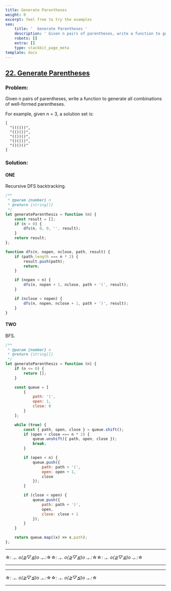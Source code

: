 ```yaml
---
title: Generate Parentheses
weight: 0
excerpt: feel free to try the examples
seo:
    title: '  Generate Parentheses '
    description: ' Given n pairs of parentheses, write a function to generate all combinations of well-formed parentheses. '
    robots: []
    extra: []
    type: stackbit_page_meta
template: docs
---
```



## [22. Generate Parentheses](https://leetcode.com/problems/generate-parentheses/description/)

### Problem:

Given n pairs of parentheses, write a function to generate all combinations of well-formed parentheses.

For example, given n = 3, a solution set is:

```
[
  "((()))",
  "(()())",
  "(())()",
  "()(())",
  "()()()"
]
```

### Solution:

#### ONE

Recursive DFS backtracking.

```js
/**
 * @param {number} n
 * @return {string[]}
 */
let generateParenthesis = function (n) {
    const result = [];
    if (n > 0) {
        dfs(n, 0, 0, '', result);
    }
    return result;
};

function dfs(n, nopen, nclose, path, result) {
    if (path.length === n * 2) {
        result.push(path);
        return;
    }

    if (nopen < n) {
        dfs(n, nopen + 1, nclose, path + '(', result);
    }

    if (nclose < nopen) {
        dfs(n, nopen, nclose + 1, path + ')', result);
    }
}
```

#### TWO

BFS.

```js
/**
 * @param {number} n
 * @return {string[]}
 */
let generateParenthesis = function (n) {
    if (n <= 0) {
        return [];
    }

    const queue = [
        {
            path: '(',
            open: 1,
            close: 0
        }
    ];

    while (true) {
        const { path, open, close } = queue.shift();
        if (open + close === n * 2) {
            queue.unshift({ path, open, close });
            break;
        }

        if (open < n) {
            queue.push({
                path: path + '(',
                open: open + 1,
                close
            });
        }

        if (close < open) {
            queue.push({
                path: path + ')',
                open,
                close: close + 1
            });
        }
    }

    return queue.map((x) => x.path);
};
```

---

☆*: .｡. o(≧▽≦)o .｡.:*☆☆*: .｡. o(≧▽≦)o .｡.:*☆☆*: .｡. o(≧▽≦)o .｡.:*☆

---

---

☆*: .｡. o(≧▽≦)o .｡.:*☆☆*: .｡. o(≧▽≦)o .｡.:*☆

---
